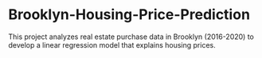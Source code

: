 # Brooklyn-Housing-Price-Prediction
This project analyzes real estate purchase data in Brooklyn (2016-2020) to develop a linear regression model that explains housing prices.
